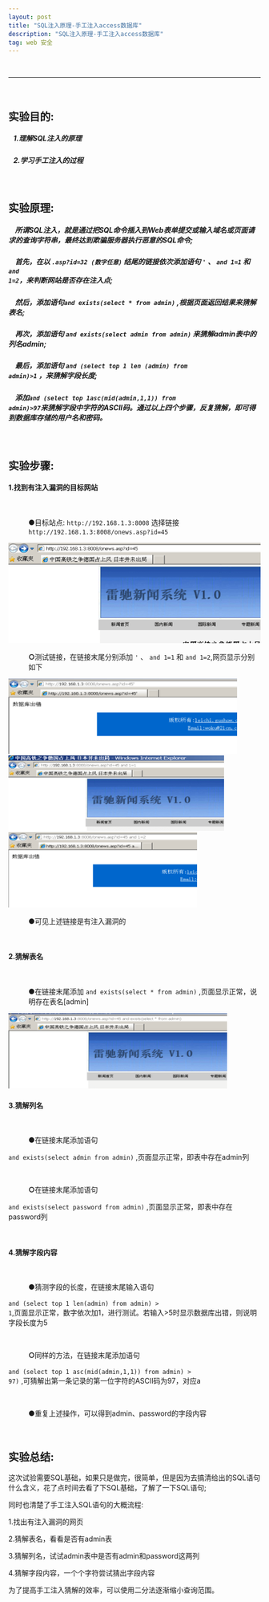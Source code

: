 ```yaml
---
layout: post
title: "SQL注入原理-手工注入access数据库"
description: "SQL注入原理-手工注入access数据库"
tag: web 安全
---
```


<style>
.margin-left{
	margin-left:40px
}
</style>

<br />

---

<br />

## **实验目的:**

##### &nbsp;&nbsp;&nbsp;1.理解SQL注入的原理

##### &nbsp;&nbsp;&nbsp;2.学习手工注入的过程

<br />

## **实验原理:**

##### &nbsp;&nbsp;&nbsp; 所谓SQL注入，就是通过把SQL命令插入到Web表单提交或输入域名或页面请求的查询字符串，最终达到欺骗服务器执行恶意的SQL命令;
##### &nbsp;&nbsp;&nbsp; 首先，在以 <code>.asp?id=32 (数字任意)</code> 结尾的链接依次添加语句 <code>'</code> 、 <code>and 1=1</code> 和<code>and 1=2</code>，来判断网站是否存在注入点;
##### &nbsp;&nbsp;&nbsp; 然后，添加语句<code>and exists(select * from admin)</code> ,根据页面返回结果来猜解表名;
##### &nbsp;&nbsp;&nbsp; 再次，添加语句 <code>and exists(select admin from admin)</code> 来猜解admin表中的列名admin;
##### &nbsp;&nbsp;&nbsp; 最后，添加语句 <code>and (select top 1 len (admin) from admin)>1</code> ，来猜解字段长度;
##### &nbsp;&nbsp;&nbsp; 添加<code>and (select top 1asc(mid(admin,1,1)) from admin)>97</code>来猜解字段中字符的ASCII码。通过以上四个步骤，反复猜解，即可得到数据库存储的用户名和密码。


<br />

## **实验步骤:**

#### **1.找到有注入漏洞的目标网站**

<br />

<p class="margin-left">
<b>●</b>目标站点: <code>http://192.168.1.3:8008</code> 选择链接 <code>http://192.168.1.3:8008/onews.asp?id=45</code>
</p>

<img src="/files/SQL injection principle - manually inject access database/1.png" widyh="400px" height="200px">

<br />

<p class="margin-left">
<b>○</b>测试链接，在链接末尾分别添加 <code>'</code> 、 <code>and 1=1</code> 和 <code>and 1=2</code>,网页显示分别如下
</p>

<img src="/files/SQL injection principle - manually inject access database/2.png" widyh="300px" height="150px">

<img src="/files/SQL injection principle - manually inject access database/3.png" widyh="300px" height="150px">

<img src="/files/SQL injection principle - manually inject access database/4.png" widyh="300px" height="150px">

<br />

<p class="margin-left">
<b>●</b>可见上述链接是有注入漏洞的
</p>

<br />

#### **2.猜解表名**

<br />

<p class="margin-left">
<b>●</b>在链接末尾添加 <code>and exists(select * from admin)</code> ,页面显示正常，说明存在表名[admin]
</p>

<img src="/files/SQL injection principle - manually inject access database/5.png" widyh="300px" height="150px">

<br />

#### **3.猜解列名**

<br />

<p class="margin-left">
<b>●</b>在链接末尾添加语句

<code>and exists(select admin from admin)</code> ,页面显示正常，即表中存在admin列
</p>

<br />

<p class="margin-left">
<b>○</b>在链接末尾添加语句

<code>and exists(select password from admin)</code> ,页面显示正常，即表中存在password列
</p>

<br />

#### **4.猜解字段内容**

<br />

<p class="margin-left">
<b>●</b>猜测字段的长度，在链接末尾输入语句

<code>and (select top 1 len(admin) from admin) > 1</code>,页面显示正常，数字依次加1，进行测试。若输入>5时显示数据库出错，则说明字段长度为5
</p>

<br />

<p class="margin-left">
<b>○</b>同样的方法，在链接末尾添加语句

<code>and (select top 1 asc(mid(admin,1,1)) from admin) > 97)</code> ,可猜解出第一条记录的第一位字符的ASCII码为97，对应a
</p>

<br />

<p class="margin-left">
<b>●</b>重复上述操作，可以得到admin、password的字段内容
</p>

<br />

## **实验总结:**

这次试验需要SQL基础，如果只是做完，很简单，但是因为去搞清给出的SQL语句什么含义，花了点时间去看了下SQL基础，了解了一下SQL语句;

同时也清楚了手工注入SQL语句的大概流程:

1.找出有注入漏洞的网页

2.猜解表名，看看是否有admin表

3.猜解列名，试试admin表中是否有admin和password这两列

4.猜解字段内容，一个个字符尝试猜出字段内容

为了提高手工注入猜解的效率，可以使用二分法逐渐缩小查询范围。






